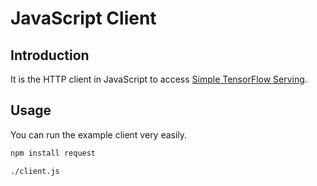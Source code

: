 
# JavaScript Client

## Introduction

It is the HTTP client in JavaScript to access [Simple TensorFlow Serving](https://github.com/tobegit3hub/simple_tensorflow_serving).

## Usage

You can run the example client very easily.

```bash
npm install request

./client.js
```
